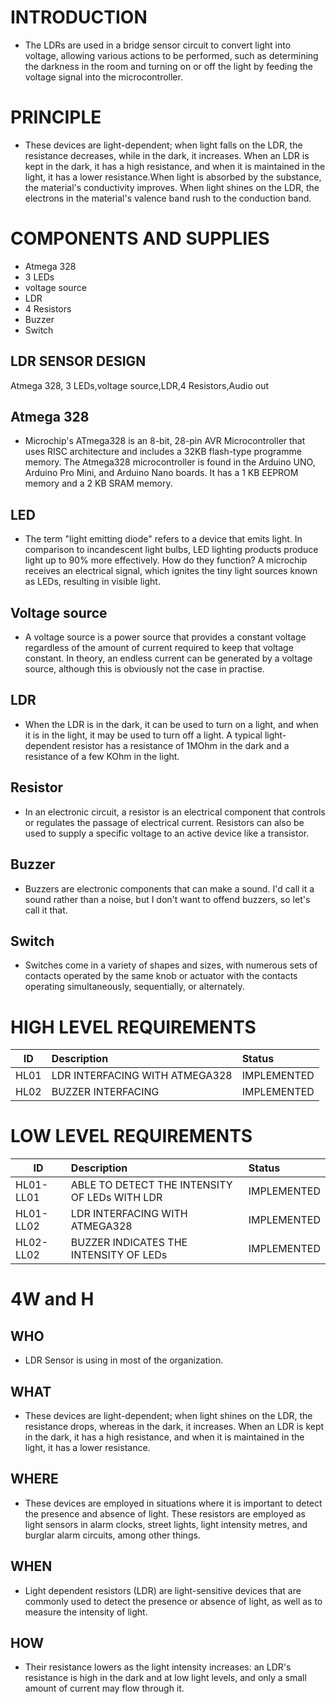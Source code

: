
# INTRODUCTION
 * The LDRs are used in a bridge sensor circuit to convert light into voltage, allowing various actions to be performed, such as determining the darkness in the room and turning on or off the light by feeding the voltage signal into the microcontroller.

# PRINCIPLE
 * These devices are light-dependent; when light falls on the LDR, the resistance decreases, while in the dark, it increases. When an LDR is kept in the dark, it has a high resistance, and when it is maintained in the light, it has a lower resistance.When light is absorbed by the substance, the material's conductivity improves. When light shines on the LDR, the electrons in the material's valence band rush to the conduction band.

# COMPONENTS AND SUPPLIES
 * Atmega 328
 * 3 LEDs
 * voltage source
 * LDR
 * 4 Resistors
 * Buzzer
 * Switch

## LDR SENSOR DESIGN
  Atmega 328, 3 LEDs,voltage source,LDR,4 Resistors,Audio out
  
## Atmega 328 
 * Microchip's ATmega328 is an 8-bit, 28-pin AVR Microcontroller that uses RISC architecture and includes a 32KB flash-type programme memory.
The Atmega328 microcontroller is found in the Arduino UNO, Arduino Pro Mini, and Arduino Nano boards.
It has a 1 KB EEPROM memory and a 2 KB SRAM memory.

## LED
 * The term "light emitting diode" refers to a device that emits light. In comparison to incandescent light bulbs, LED lighting products produce light up to 90% more effectively. How do they function? A microchip receives an electrical signal, which ignites the tiny light sources known as LEDs, resulting in visible light.

## Voltage source
 * A voltage source is a power source that provides a constant voltage regardless of the amount of current required to keep that voltage constant. In theory, an endless current can be generated by a voltage source, although this is obviously not the case in practise.

## LDR 
 * When the LDR is in the dark, it can be used to turn on a light, and when it is in the light, it may be used to turn off a light. A typical light-dependent resistor has a resistance of 1MOhm in the dark and a resistance of a few KOhm in the light.

## Resistor
 * In an electronic circuit, a resistor is an electrical component that controls or regulates the passage of electrical current. Resistors can also be used to supply a specific voltage to an active device like a transistor.

## Buzzer
 * Buzzers are electronic components that can make a sound. I'd call it a sound rather than a noise, but I don't want to offend buzzers, so let's call it that.

## Switch
 * Switches come in a variety of shapes and sizes, with numerous sets of contacts operated by the same knob or actuator with the contacts operating simultaneously, sequentially, or alternately.
 
# HIGH LEVEL REQUIREMENTS
| ID | Description | Status |
| ---|:------------|:-------|
| HL01 | LDR INTERFACING WITH ATMEGA328 | IMPLEMENTED |
| HL02 | BUZZER INTERFACING | IMPLEMENTED |

# LOW LEVEL REQUIREMENTS
| ID | Description | Status |
| ---|:------------|:-------|
| HL01-LL01 | ABLE TO DETECT THE INTENSITY OF LEDs WITH LDR | IMPLEMENTED |
| HL01-LL02 | LDR INTERFACING WITH ATMEGA328 | IMPLEMENTED |
| HL02-LL02 | BUZZER INDICATES THE INTENSITY OF LEDs	| IMPLEMENTED

# 4W and H

## WHO
* LDR Sensor is using in most of the organization.

## WHAT
* These devices are light-dependent; when light shines on the LDR, the resistance drops, whereas in the dark, it increases. When an LDR is kept in the dark, it has a high resistance, and when it is maintained in the light, it has a lower resistance.

## WHERE
* These devices are employed in situations where it is important to detect the presence and absence of light. These resistors are employed as light sensors in alarm clocks, street lights, light intensity metres, and burglar alarm circuits, among other things.

## WHEN
* Light dependent resistors (LDR) are light-sensitive devices that are commonly used to detect the presence or absence of light, as well as to measure the intensity of light.

## HOW
* Their resistance lowers as the light intensity increases: an LDR's resistance is high in the dark and at low light levels, and only a small amount of current may flow through it.










